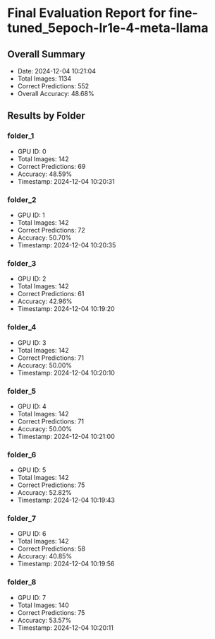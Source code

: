 # Final Evaluation Report for fine-tuned_5epoch-lr1e-4-meta-llama

## Overall Summary
- Date: 2024-12-04 10:21:04
- Total Images: 1134
- Correct Predictions: 552
- Overall Accuracy: 48.68%

## Results by Folder

### folder_1
- GPU ID: 0
- Total Images: 142
- Correct Predictions: 69
- Accuracy: 48.59%
- Timestamp: 2024-12-04 10:20:31

### folder_2
- GPU ID: 1
- Total Images: 142
- Correct Predictions: 72
- Accuracy: 50.70%
- Timestamp: 2024-12-04 10:20:35

### folder_3
- GPU ID: 2
- Total Images: 142
- Correct Predictions: 61
- Accuracy: 42.96%
- Timestamp: 2024-12-04 10:19:20

### folder_4
- GPU ID: 3
- Total Images: 142
- Correct Predictions: 71
- Accuracy: 50.00%
- Timestamp: 2024-12-04 10:20:10

### folder_5
- GPU ID: 4
- Total Images: 142
- Correct Predictions: 71
- Accuracy: 50.00%
- Timestamp: 2024-12-04 10:21:00

### folder_6
- GPU ID: 5
- Total Images: 142
- Correct Predictions: 75
- Accuracy: 52.82%
- Timestamp: 2024-12-04 10:19:43

### folder_7
- GPU ID: 6
- Total Images: 142
- Correct Predictions: 58
- Accuracy: 40.85%
- Timestamp: 2024-12-04 10:19:56

### folder_8
- GPU ID: 7
- Total Images: 140
- Correct Predictions: 75
- Accuracy: 53.57%
- Timestamp: 2024-12-04 10:20:11


